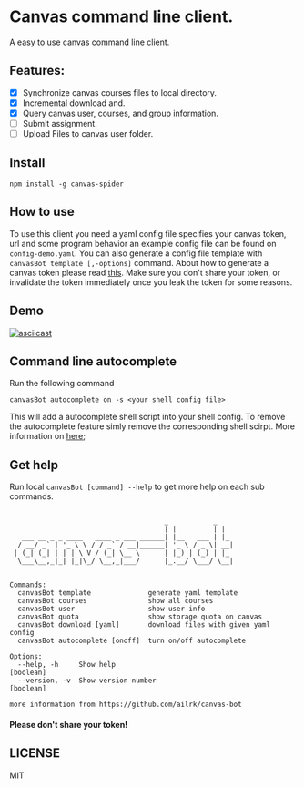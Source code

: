 # Canvas command line client.

A easy to use canvas command line client.

## Features:
- [x] Synchronize canvas courses files to local directory.
- [x] Incremental download and.
- [x] Query canvas user, courses, and group information.
- [ ] Submit assignment.
- [ ] Upload Files to canvas user folder.

## Install
`npm install -g canvas-spider`

## How to use
To use this client you need a yaml config file specifies your canvas token, url and some program behavior an example config file can be found on `config-demo.yaml`. You can also generate a config file template with `canvasBot template [,-options]` command. About how to generate a canvas token please read [this](https://kb.iu.edu/d/aaja#:~:text=Log%20into%20Canvas%20and%2C%20on,fill%20out%20all%20required%20information.). Make sure you don't share your token, or invalidate the token immediately once you leak the token for some reasons.

## Demo
 [![asciicast](https://asciinema.org/a/vmFHzreI9AQI61sviQ6tr9ZCD.svg)](https://asciinema.org/a/vmFHzreI9AQI61sviQ6tr9ZCD)

## Command line autocomplete
Run the following command

```
canvasBot autocomplete on -s <your shell config file>
```
This will add a autocomplete shell script into your shell config. To remove the autocomplete feature simly remove the corresponding shell scirpt. More information on [here](https://github.com/f/omelette);


## Get help
Run local `canvasBot [command] --help` to get more help on each sub commands.
```

                                      _           _
                                      | |         | |
   ___ __ _ _ ____   ____ _ ___ ______| |__   ___ | |_
  / __/ _` | '_ \ \ / / _` / __|______| '_ \ / _ \| __|
 | (_| (_| | | | \ V / (_| \__ \      | |_) | (_) | |_
  \___\__,_|_| |_|\_/ \__,_|___/      |_.__/ \___/ \__|


Commands:
  canvasBot template              generate yaml template
  canvasBot courses               show all courses
  canvasBot user                  show user info
  canvasBot quota                 show storage quota on canvas
  canvasBot download [yaml]       download files with given yaml config
  canvasBot autocomplete [onoff]  turn on/off autocomplete

Options:
  --help, -h     Show help                                             [boolean]
  --version, -v  Show version number                                   [boolean]

more information from https://github.com/ailrk/canvas-bot
```

#### Please don't share your token!

## LICENSE
MIT
